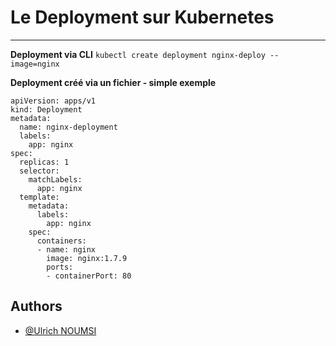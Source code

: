 # Le Deployment sur Kubernetes
---

**Deployment via CLI** 
`kubectl create deployment nginx-deploy --image=nginx`

**Deployment créé via un fichier - simple exemple**

```
apiVersion: apps/v1
kind: Deployment
metadata:
  name: nginx-deployment
  labels:
    app: nginx
spec:
  replicas: 1
  selector:
    matchLabels:
      app: nginx
  template:
    metadata:
      labels:
        app: nginx
    spec:
      containers:
      - name: nginx
        image: nginx:1.7.9
        ports:
        - containerPort: 80
```

## Authors

- [@Ulrich NOUMSI](https://www.linkedin.com/in/ulrich-steve-noumsi/)


